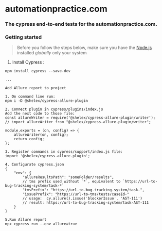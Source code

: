 # automationpractice.com

### The cypress end-to-end tests for the automationpractice.com.

### Getting started

> Before you follow the steps below, make sure you have the
[Node.js](https://nodejs.org/en/download/) installed _globally_ only your system

1. Install Cypress :

```
npm install cypress --save-dev

...

Add Allure report to project

1. On command line run: 
npm i -D @shelex/cypress-allure-plugin

2. Connect plugin in cypress/plugins/index.js
Add the next code to those file:
const allureWriter = require('@shelex/cypress-allure-plugin/writer');
// import allureWriter from "@shelex/cypress-allure-plugin/writer";

module.exports = (on, config) => {
    allureWriter(on, config);
    return config;
};

3. Register commands in cypress/support/index.js file:
import '@shelex/cypress-allure-plugin';

4. Configurate cypress.json
{
    "env": {
        "allureResultsPath": "someFolder/results",
        // tms prefix used without `*`, equivalent to `https://url-to-bug-tracking-system/task-*`
        "tmsPrefix": "https://url-to-bug-tracking-system/task-",
        "issuePrefix": "https://url-to-tms/tests/caseId-"
        // usage:  cy.allure().issue('blockerIssue', 'AST-111')
        // result: https://url-to-bug-tracking-system/task-AST-111
    }
}

5.Run Allure report
npx cypress run --env allure=true